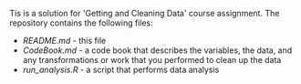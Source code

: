 Tis is a solution for 'Getting and Cleaning Data' course assignment.
The repository contains the following files:
 - *README.md* - this file
 - *CodeBook.md* - a code book that describes the variables, the data, and any transformations or work that you performed to clean up the data
 - *run_analysis.R* - a script that performs data analysis
